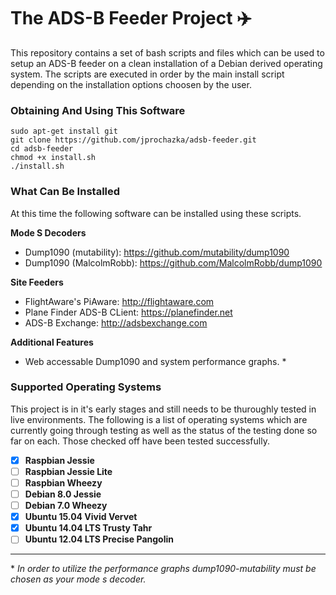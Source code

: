 # The ADS-B Feeder Project :airplane:

This repository contains a set of bash scripts and files which can be used to setup an ADS-B
feeder on a clean installation of a Debian derived operating system. The scripts are executed
in order by the main install script depending on the installation options choosen by the user.

### Obtaining And Using This Software

    sudo apt-get install git
    git clone https://github.com/jprochazka/adsb-feeder.git
    cd adsb-feeder
    chmod +x install.sh
    ./install.sh

### What Can Be Installed

At this time the following software can be installed using these scripts.

**Mode S Decoders**

* Dump1090 (mutability):   https://github.com/mutability/dump1090
* Dump1090 (MalcolmRobb):  https://github.com/MalcolmRobb/dump1090

**Site Feeders**

* FlightAware's PiAware:      http://flightaware.com
* Plane Finder ADS-B CLient:  https://planefinder.net
* ADS-B Exchange:             http://adsbexchange.com

**Additional Features**

* Web accessable Dump1090 and system performance graphs. *

### Supported Operating Systems

This project is in it's early stages and still needs to be thuroughly tested in live environments.
The following is a list of operating systems which are currently going through testing as well as
the status of the testing done so far on each. Those checked off have been tested successfully.

- [X] **Raspbian Jessie**
- [ ] **Raspbian Jessie Lite**
- [ ] **Raspbian Wheezy**
- [ ] **Debian 8.0 Jessie**
- [ ] **Debian 7.0 Wheezy**
- [X] **Ubuntu 15.04 Vivid Vervet**
- [X] **Ubuntu 14.04 LTS Trusty Tahr**
- [ ] **Ubuntu 12.04 LTS Precise Pangolin**

---

\* *In order to utilize the performance graphs dump1090-mutability must be chosen as your mode s decoder.*
